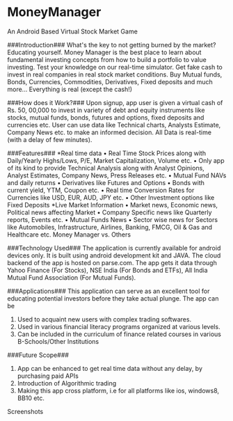 MoneyManager
============

An Android Based Virtual Stock Market Game

###Introduction###
What's the key to not getting burned by the market? Educating yourself. Money Manager is the best place to learn about fundamental investing concepts from how to build a portfolio to value investing. 
Test your knowledge on our real-time simulator. Get fake cash to invest in real companies in real stock market conditions. Buy Mutual funds, Bonds, Currencies, Commodities, Derivatives, Fixed deposits and much more... Everything is real (except the cash!)

###How does it Work?###
Upon signup, app user is given a virtual cash of Rs. 50, 00,000 to invest in variety of debt and equity instruments like stocks, mutual funds, bonds, futures and options, fixed deposits and currencies etc.
User can use data like Technical charts, Analysts Estimate, Company News etc. to make an informed decision. All Data is real-time (with a delay of few minutes).

###Features###
*Real time data
•  Real Time Stock Prices along with Daily/Yearly Highs/Lows, P/E, Market Capitalization, Volume etc.
•	Only app of its kind to provide Technical Analysis along with Analyst Opinions, Analyst Estimates, Company  News, Press Releases etc.
•	Mutual Fund NAVs and daily returns
•	Derivatives like Futures and Options
•	Bonds with current yield, YTM, Coupon etc.
•	Real time Conversion Rates for Currencies like USD, EUR, AUD, JPY etc.
•	Other Investment options like Fixed Deposits
*Live Market Information
•	Market news, Economic news, Political news affecting Market
•	Company Specific news like Quarterly reports, Events etc.
•	Mutual Funds News
•	Sector wise news for Sectors like Automobiles, Infrastructure, Airlines, Banking, FMCG, Oil & Gas and Healthcare etc.
Money Manager vs. Others
  

###Technology Used###
The application is currently available for android devices only. It is built using android development kit and JAVA. The cloud backend of the app is hosted on parse.com.
The app gets it data through Yahoo Finance (For Stocks), NSE India (For Bonds and ETFs), All India Mutual Fund Association (For Mutual Funds).

###Applications###
This application can serve as an excellent tool for educating potential investors before they take actual plunge. The app can be
1) Used to acquaint new users with complex trading softwares.
2) Used in various financial literacy programs organized at various levels. 
3) Can be included in the curriculum of finance related courses in various B-Schools/Other Institutions

###Future Scope###
1) App can be enhanced to get real time data without any delay, by purchasing paid APIs
2) Introduction of Algorithmic trading
3) Making this app cross platform, i.e for all platforms like ios, windows8, BB10 etc.

Screenshots

 

 




 
            

